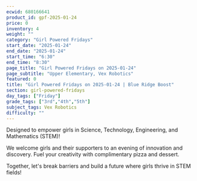 ```yaml
---
ecwid: 680166641
product_id: gpf-2025-01-24
price: 0
inventory: 4
weight: ""
category: "Girl Powered Fridays"
start_date: "2025-01-24"
end_date: "2025-01-24"
start_time: "6:30"
end_time: "8:30"
page_title: "Girl Powered Fridays on 2025-01-24"
page_subtitle: "Upper Elementary, Vex Robotics"
featured: 0
title: "Girl Powered Fridays on 2025-01-24 | Blue Ridge Boost"
section: girl-powered-fridays
day_tags: ["Friday"]
grade_tags: ["3rd","4th","5th"]
subject_tags: Vex Robotics
difficulty: ""
---
```

<p>Designed to empower girls in Science, Technology, Engineering, and Mathematics (STEM)!</p><p>We welcome girls and their supporters to an evening of innovation and discovery. Fuel your creativity with complimentary pizza and dessert.</p><p>Together, let's break barriers and build a future where girls thrive in STEM fields!</p>

